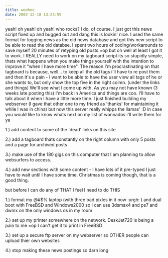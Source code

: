 ```yaml
---
title: woohoo
date: 2002-12-18 13:23:59
---
```




 yeah! oh yeah! oh yeah! who rocks? I do, of course. I just got this news script fixed up and bugged out and dang this is lookin' nice. I used the same format for logging news as the old news database and got this new script to be able to read the old databse. I spent two hours of coding/workarounds to save myself 20 minutes of retyping old posts =op but oh well at least I got it to work. I REALLY need to work on my tagboard script its so stupidly simple, thats what happens when you make things yourself with the intention to improve it "when I have more time". The reason I'm procrastinating on that tagboard is because, well... to keep all the old tags i'll have to re post them and then it's a pain - I want to be able to have the user view all tags of he or she wants to, but only show the top five in the right colmn. (under the links and things) We'll see what I come up with. As you may not have known (3 weeks late posting this) I'm back in America and things are coo. I'll have to talk about it when I have a little more time. I just finished building my webserver (I gave that other one to my friend as 'thanks' for maintaining it while I was in china) but now this server really whipps the llamas' :D in case you would like to know whats next on my list of wannados i'll write them for ya

 1.) add content to some of the 'dead' links on this site

 2.) add a tagboard thats constantly on the right column with only 5 posts and a page for archived posts

 3.) make use of the 180 gigs on this computer that I am planning to allow websurfers to access.

 4.) add new sections with some content - I have lots of it pre-typed I just have to wait until I have some time. Christmas is coming though, that is a good thing.

 but before I can do any of THAT I feel I need to do THIS

 1.) format my @#$% laptop (with three bad pixles in it now :urgh: ) and dual boot with FreeBSD and Windows2000 so I can use 3dsmax4 and ps7 and dwmx on the only windows os in my room

 2.) set up my printer somewhere on the network. DeskJet720 is being a pain to me =op I can't get it to print in FreeBSD

 3.) set up a secure ftp server on my webserver so OTHER people can upload thier own websites

 4.) stop making these news postings so darn long